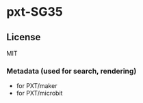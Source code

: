 # pxt-SG35

## License
MIT

### Metadata (used for search, rendering)
* for PXT/maker
* for PXT/microbit
